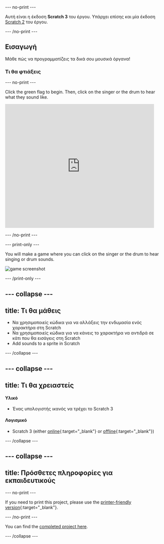 \--- no-print \---

Αυτή είναι η έκδοση **Scratch 3** του έργου. Υπάρχει επίσης και μία έκδοση [Scratch 2](https://projects.raspberrypi.org/en/projects/rock-band-scratch2) του έργου.

\--- /no-print \---

## Εισαγωγή

Μάθε πώς να προγραμματίζεις τα δικά σου μουσικά όργανα!

### Τι θα φτιάξεις

\--- no-print \---

Click the green flag to begin. Then, click on the singer or the drum to hear what they sound like.

<div class="scratch-preview">
  <iframe allowtransparency="true" width="485" height="402" src="https://scratch.mit.edu/projects/embed/276872220/?autostart=false" frameborder="0" scrolling="no"></iframe>
</div>

\--- /no-print \---

\--- print-only \---

You will make a game where you can click on the singer or the drum to hear singing or drum sounds.

![game screenshot](images/demo.png)

\--- /print-only \---

## \--- collapse \---

## title: Τι θα μάθεις

+ Να χρησιμοποιείς κώδικα για να αλλάξεις την ενδυμασία ενός χαρακτήρα στη Scratch
+ Να χρησιμοποιείς κώδικα για να κάνεις το χαρακτήρα να αντιδρά σε κάτι που θα εισάγεις στη Scratch
+ Add sounds to a sprite in Scratch

\--- /collapse \---

## \--- collapse \---

## title: Τι θα χρειαστείς

#### Υλικό

+ Ένας υπολογιστής ικανός να τρέχει το Scratch 3

#### Λογισμικό

+ Scratch 3 (either [online](https://rpf.io/scratchon){:target="_blank"} or [offline](https://rpf.io/scratchoff){:target="_blank"})

\--- /collapse \---

## \--- collapse \---

## title: Πρόσθετες πληροφορίες για εκπαιδευτικούς

\--- no-print \---

If you need to print this project, please use the [printer-friendly version](https://projects.raspberrypi.org/en/projects/rock-band/print){:target="_blank"}.

\--- /no-print \---

You can find the [completed project here](https://rpf.io/p/en/rock-band-get).

\--- /collapse \---